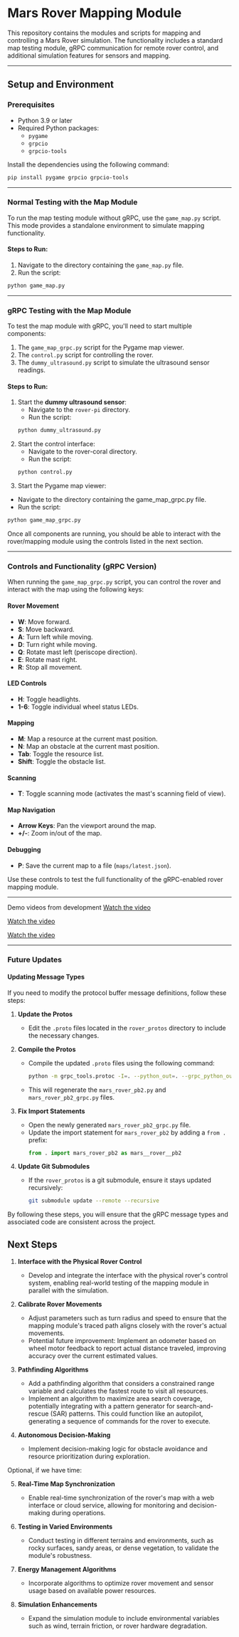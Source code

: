  # Mars Rover Mapping Module

This repository contains the modules and scripts for mapping and controlling a Mars Rover simulation. The functionality includes a standard map testing module, gRPC communication for remote rover control, and additional simulation features for sensors and mapping.

---

## Setup and Environment

### Prerequisites
- Python 3.9 or later
- Required Python packages:
  - `pygame`
  - `grpcio`
  - `grpcio-tools`

Install the dependencies using the following command:

```bash
pip install pygame grpcio grpcio-tools
```

---

### Normal Testing with the Map Module

To run the map testing module without gRPC, use the `game_map.py` script. This mode provides a standalone environment to simulate mapping functionality.

#### Steps to Run:
1. Navigate to the directory containing the `game_map.py` file.
2. Run the script:

```bash
python game_map.py
```

---

### gRPC Testing with the Map Module

To test the map module with gRPC, you'll need to start multiple components: 
1. The `game_map_grpc.py` script for the Pygame map viewer.
2. The `control.py` script for controlling the rover.
3. The `dummy_ultrasound.py` script to simulate the ultrasound sensor readings.

#### Steps to Run:
1. Start the **dummy ultrasound sensor**:
   - Navigate to the `rover-pi` directory.
   - Run the script:
   ```bash
   python dummy_ultrasound.py
   ```
2. Start the control interface:
   - Navigate to the rover-coral directory.
   - Run the script:
   ```bash
   python control.py
   ```
3.	Start the Pygame map viewer:
   - Navigate to the directory containing the game_map_grpc.py file.
   - Run the script:
   ```bash
   python game_map_grpc.py
   ```

Once all components are running, you should be able to interact with the rover/mapping module using the controls listed in the next section.

---

### Controls and Functionality (gRPC Version)

When running the `game_map_grpc.py` script, you can control the rover and interact with the map using the following keys:

#### Rover Movement
- **W**: Move forward.
- **S**: Move backward.
- **A**: Turn left while moving.
- **D**: Turn right while moving.
- **Q**: Rotate mast left (periscope direction).
- **E**: Rotate mast right.
- **R**: Stop all movement.

#### LED Controls
- **H**: Toggle headlights.
- **1-6**: Toggle individual wheel status LEDs.

#### Mapping
- **M**: Map a resource at the current mast position.
- **N**: Map an obstacle at the current mast position.
- **Tab**: Toggle the resource list.
- **Shift**: Toggle the obstacle list.

#### Scanning
- **T**: Toggle scanning mode (activates the mast's scanning field of view).

#### Map Navigation
- **Arrow Keys**: Pan the viewport around the map.
- **+/-**: Zoom in/out of the map.

#### Debugging
- **P**: Save the current map to a file (`maps/latest.json`).

Use these controls to test the full functionality of the gRPC-enabled rover mapping module.

---
Demo videos from development
[Watch the video](web_mapping_demo.mp4)

[Watch the video](pygame_blit.mp4)

[Watch the video](pygame.mp4)

---

### Future Updates

#### Updating Message Types
If you need to modify the protocol buffer message definitions, follow these steps:

1. **Update the Protos**
   - Edit the `.proto` files located in the `rover_protos` directory to include the necessary changes.

2. **Compile the Protos**
   - Compile the updated `.proto` files using the following command:
     ```bash
     python -m grpc_tools.protoc -I=. --python_out=. --grpc_python_out=. mars_rover.proto
     ```
   - This will regenerate the `mars_rover_pb2.py` and `mars_rover_pb2_grpc.py` files.

3. **Fix Import Statements**
   - Open the newly generated `mars_rover_pb2_grpc.py` file.
   - Update the import statement for `mars_rover_pb2` by adding a `from .` prefix:
     ```python
     from . import mars_rover_pb2 as mars__rover__pb2
     ```

4. **Update Git Submodules**
   - If the `rover_protos` is a git submodule, ensure it stays updated recursively:
     ```bash
     git submodule update --remote --recursive
     ```

By following these steps, you will ensure that the gRPC message types and associated code are consistent across the project.

## Next Steps

1. **Interface with the Physical Rover Control**
   - Develop and integrate the interface with the physical rover's control system, enabling real-world testing of the mapping module in parallel with the simulation.

2. **Calibrate Rover Movements**
   - Adjust parameters such as turn radius and speed to ensure that the mapping module's traced path aligns closely with the rover's actual movements.
   - Potential future improvement: Implement an odometer based on wheel motor feedback to report actual distance traveled, improving accuracy over the current estimated values.

3. **Pathfinding Algorithms**
   - Add a pathfinding algorithm that considers a constrained range variable and calculates the fastest route to visit all resources.
   - Implement an algorithm to maximize area search coverage, potentially integrating with a pattern generator for search-and-rescue (SAR) patterns. This could function like an autopilot, generating a sequence of commands for the rover to execute.

4. **Autonomous Decision-Making**
   - Implement decision-making logic for obstacle avoidance and resource prioritization during exploration.

Optional, if we have time:

5. **Real-Time Map Synchronization**
   - Enable real-time synchronization of the rover's map with a web interface or cloud service, allowing for monitoring and decision-making during operations.

6. **Testing in Varied Environments**
   - Conduct testing in different terrains and environments, such as rocky surfaces, sandy areas, or dense vegetation, to validate the module's robustness.

7. **Energy Management Algorithms**
    - Incorporate algorithms to optimize rover movement and sensor usage based on available power resources.

8. **Simulation Enhancements**
    - Expand the simulation module to include environmental variables such as wind, terrain friction, or rover hardware degradation.
